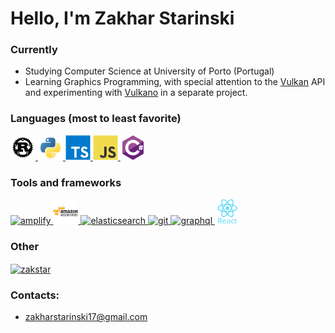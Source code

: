 # Hello, I'm Zakhar Starinski

### Currently
 - Studying Computer Science at University of Porto (Portugal)
 - Learning Graphics Programming, with special attention to the [Vulkan](https://www.vulkan.org/) API
 and experimenting with [Vulkano](https://github.com/vulkano-rs/vulkano) in a separate project.
 
### Languages (most to least favorite)
<p align="left">
  <a href="https://www.rust-lang.org" target="_blank">
    <img
      src="https://raw.githubusercontent.com/devicons/devicon/master/icons/rust/rust-plain.svg"
      alt="rust"
      width="40"
      height="40"
    />
  </a>
  <a href="https://www.python.org" target="_blank">
    <img
      src="https://raw.githubusercontent.com/devicons/devicon/master/icons/python/python-original.svg"
      alt="python"
      width="40"
      height="40"
    />
  </a>
  <a href="https://www.typescriptlang.org/" target="_blank">
    <img
      src="https://raw.githubusercontent.com/devicons/devicon/master/icons/typescript/typescript-original.svg"
      alt="typescript"
      width="40"
      height="40"
    />
  </a>
  <a href="https://developer.mozilla.org/en-US/docs/Web/JavaScript" target="_blank">
    <img
      src="https://raw.githubusercontent.com/devicons/devicon/master/icons/javascript/javascript-original.svg"
      alt="javascript"
      width="40"
      height="40"
    />
  </a>
  <a href="https://www.w3schools.com/cs/" target="_blank">
    <img
      src="https://raw.githubusercontent.com/devicons/devicon/master/icons/csharp/csharp-original.svg"
      alt="csharp"
      width="40"
      height="40"
    />
  </a>
</p>

### Tools and frameworks
<p align="left">
  <a href="https://aws.amazon.com/amplify/" target="_blank">
    <img
      src="https://docs.amplify.aws/assets/logo-dark.svg"
      alt="amplify"
      width="40"
      height="40"
    />
  </a>
  <a href="https://aws.amazon.com" target="_blank">
    <img
      src="https://raw.githubusercontent.com/devicons/devicon/master/icons/amazonwebservices/amazonwebservices-original-wordmark.svg"
      alt="aws"
      width="40"
      height="40"
    />
  </a>
  <a href="https://www.elastic.co" target="_blank">
    <img
      src="https://www.vectorlogo.zone/logos/elastic/elastic-icon.svg"
      alt="elasticsearch"
      width="40"
      height="40"
    />
  </a>
  <a href="https://git-scm.com/" target="_blank">
    <img
      src="https://www.vectorlogo.zone/logos/git-scm/git-scm-icon.svg"
      alt="git"
      width="40"
      height="40"
    />
  </a>
  <a href="https://graphql.org" target="_blank">
    <img
      src="https://www.vectorlogo.zone/logos/graphql/graphql-icon.svg"
      alt="graphql"
      width="40"
      height="40"
    />
  </a>
  </a>
  <a href="https://reactjs.org/" target="_blank">
    <img
      src="https://raw.githubusercontent.com/devicons/devicon/master/icons/react/react-original-wordmark.svg"
      alt="react"
      width="40"
      height="40"
    />
  </a>
</p>

### Other
<p align="left">
<a href="https://www.codewars.com/users/ZakStar17" target="blank"><img align="center" src="https://www.codewars.com/users/ZakStar17/badges/large" alt="zakstar" height="30" /></a>
</p>

### Contacts:
 - zakharstarinski17@gmail.com
